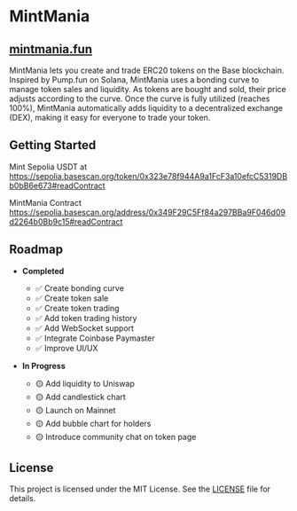 # MintMania


## [mintmania.fun](https://mintmania.fun)

MintMania lets you create and trade ERC20 tokens on the Base blockchain. Inspired by Pump.fun on Solana, MintMania uses a bonding curve to manage token sales and liquidity. As tokens are bought and sold, their price adjusts according to the curve. Once the curve is fully utilized (reaches 100%), MintMania automatically adds liquidity to a decentralized exchange (DEX), making it easy for everyone to trade your token.


## Getting Started

Mint Sepolia USDT at https://sepolia.basescan.org/token/0x323e78f944A9a1FcF3a10efcC5319DBb0bB6e673#readContract

MintMania Contract https://sepolia.basescan.org/address/0x349F29C5Ff84a297BBa9F046d09d2264b0Bb9c15#readContract


## Roadmap

- **Completed**
  - ✅ Create bonding curve
  - ✅ Create token sale
  - ✅ Create token trading
  - ✅ Add token trading history
  - ✅ Add WebSocket support
  - ✅ Integrate Coinbase Paymaster
  - ✅ Improve UI/UX

- **In Progress**
  - 🟡 Add liquidity to Uniswap
  - 🟡 Add candlestick chart
  - 🟡 Launch on Mainnet
  - 🟡 Add bubble chart for holders
  - 🟡 Introduce community chat on token page




## License

This project is licensed under the MIT License. See the [LICENSE](LICENSE) file for details.
